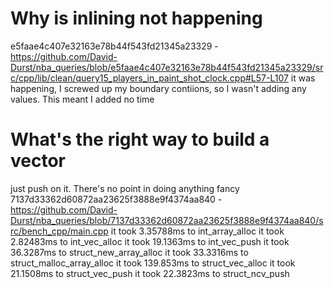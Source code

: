 # Why is inlining not happening
e5faae4c407e32163e78b44f543fd21345a23329 - https://github.com/David-Durst/nba_queries/blob/e5faae4c407e32163e78b44f543fd21345a23329/src/cpp/lib/clean/query15_players_in_paint_shot_clock.cpp#L57-L107
it was happening, I screwed up my boundary contiions, so I wasn't adding any values. This meant I added no time


# What's the right way to build a vector 
just push on it. There's no point in doing anything fancy
7137d33362d60872aa23625f3888e9f4374aa840 - https://github.com/David-Durst/nba_queries/blob/7137d33362d60872aa23625f3888e9f4374aa840/src/bench_cpp/main.cpp
it took 3.35788ms to int_array_alloc
it took 2.82483ms to int_vec_alloc
it took 19.1363ms to int_vec_push
it took 36.3287ms to struct_new_array_alloc
it took 33.3316ms to struct_malloc_array_alloc
it took 139.853ms to struct_vec_alloc
it took 21.1508ms to struct_vec_push
it took 22.3823ms to struct_ncv_push

